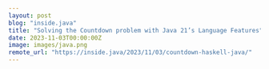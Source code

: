 ```yaml
---
layout: post
blog: "inside.java"
title: "Solving the Countdown problem with Java 21’s Language Features"
date: 2023-11-03T00:00:00Z
image: images/java.png
remote_url: "https://inside.java/2023/11/03/countdown-haskell-java/"
---
```

